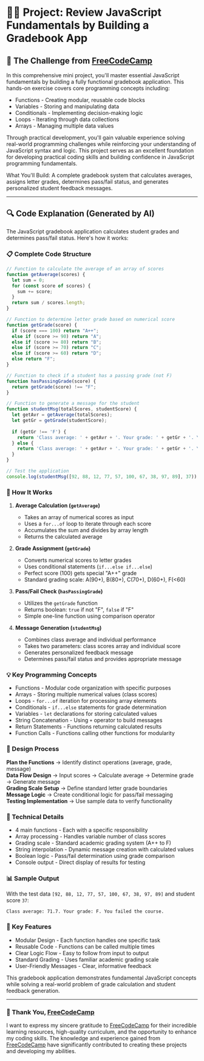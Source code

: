 # 👨‍💻 Project: Review JavaScript Fundamentals by Building a Gradebook App

## 🎯 The Challenge from [FreeCodeCamp](https://www.freecodecamp.org/learn)

In this comprehensive mini project, you'll master essential JavaScript fundamentals by building a fully functional gradebook application. This hands-on exercise covers core programming concepts including:

- Functions - Creating modular, reusable code blocks
- Variables - Storing and manipulating data
- Conditionals - Implementing decision-making logic
- Loops - Iterating through data collections
- Arrays - Managing multiple data values

Through practical development, you'll gain valuable experience solving real-world programming challenges while reinforcing your understanding of JavaScript syntax and logic. This project serves as an excellent foundation for developing practical coding skills and building confidence in JavaScript programming fundamentals.

What You'll Build: A complete gradebook system that calculates averages, assigns letter grades, determines pass/fail status, and generates personalized student feedback messages.

---

## 🔍 Code Explanation (Generated by AI)

The JavaScript gradebook application calculates student grades and determines pass/fail status. Here's how it works:

### 📋 Complete Code Structure

```javascript
// Function to calculate the average of an array of scores
function getAverage(scores) {
  let sum = 0;
  for (const score of scores) {
    sum += score;
  }
  return sum / scores.length;
}

// Function to determine letter grade based on numerical score
function getGrade(score) {
  if (score === 100) return "A++";
  else if (score >= 90) return "A";
  else if (score >= 80) return "B";
  else if (score >= 70) return "C";
  else if (score >= 60) return "D";
  else return "F";
}

// Function to check if a student has a passing grade (not F)
function hasPassingGrade(score) {
  return getGrade(score) !== "F";
}

// Function to generate a message for the student
function studentMsg(totalScores, studentScore) {
  let getAvr = getAverage(totalScores);
  let getGr = getGrade(studentScore);
  
  if (getGr !== 'F') {
    return 'Class average: ' + getAvr + '. Your grade: ' + getGr + '. You passed the course.';
  } else {
    return 'Class average: ' + getAvr + '. Your grade: ' + getGr + '. You failed the course.';
  }
}

// Test the application
console.log(studentMsg([92, 88, 12, 77, 57, 100, 67, 38, 97, 89], 37));
```

### 🎯 How It Works

1. **Average Calculation (`getAverage`)**
   - Takes an array of numerical scores as input
   - Uses a `for...of` loop to iterate through each score
   - Accumulates the sum and divides by array length
   - Returns the calculated average

2. **Grade Assignment (`getGrade`)**
   - Converts numerical scores to letter grades
   - Uses conditional statements (`if...else if...else`)
   - Perfect score (100) gets special "A++" grade
   - Standard grading scale: A(90+), B(80+), C(70+), D(60+), F(<60)

3. **Pass/Fail Check (`hasPassingGrade`)**
   - Utilizes the `getGrade` function
   - Returns boolean: `true` if not "F", `false` if "F"
   - Simple one-line function using comparison operator

4. **Message Generation (`studentMsg`)**
   - Combines class average and individual performance
   - Takes two parameters: class scores array and individual score
   - Generates personalized feedback message
   - Determines pass/fail status and provides appropriate message

### 💡 Key Programming Concepts

- Functions - Modular code organization with specific purposes
- Arrays - Storing multiple numerical values (class scores)
- Loops - `for...of` iteration for processing array elements
- Conditionals - `if...else` statements for grade determination
- Variables - `let` declarations for storing calculated values
- String Concatenation - Using `+` operator to build messages
- Return Statements - Functions returning calculated results
- Function Calls - Functions calling other functions for modularity

### 🎨 Design Process

**Plan the Functions** → Identify distinct operations (average, grade, message)  
**Data Flow Design** → Input scores → Calculate average → Determine grade → Generate message  
**Grading Scale Setup** → Define standard letter grade boundaries  
**Message Logic** → Create conditional logic for pass/fail messaging  
**Testing Implementation** → Use sample data to verify functionality  

### 🔧 Technical Details

- 4 main functions - Each with a specific responsibility
- Array processing - Handles variable number of class scores
- Grading scale - Standard academic grading system (A++ to F)
- String interpolation - Dynamic message creation with calculated values
- Boolean logic - Pass/fail determination using grade comparison
- Console output - Direct display of results for testing

### 📊 Sample Output

With the test data `[92, 88, 12, 77, 57, 100, 67, 38, 97, 89]` and student score `37`:

```
Class average: 71.7. Your grade: F. You failed the course.
```

### 🚀 Key Features

- Modular Design - Each function handles one specific task
- Reusable Code - Functions can be called multiple times
- Clear Logic Flow - Easy to follow from input to output
- Standard Grading - Uses familiar academic grading scale
- User-Friendly Messages - Clear, informative feedback

This gradebook application demonstrates fundamental JavaScript concepts while solving a real-world problem of grade calculation and student feedback generation.

---

### 🙏 Thank You, [FreeCodeCamp](https://www.freecodecamp.org/learn)

I want to express my sincere gratitude to [FreeCodeCamp](https://www.freecodecamp.org/learn) for their incredible learning resources, high-quality curriculum, and the opportunity to enhance my coding skills. The knowledge and experience gained from [FreeCodeCamp](https://www.freecodecamp.org/learn) have significantly contributed to creating these projects and developing my abilities.